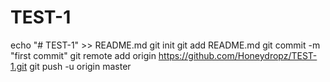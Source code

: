 # TEST-1
echo "# TEST-1" >> README.md
git init
git add README.md
git commit -m "first commit"
git remote add origin https://github.com/Honeydropz/TEST-1.git
git push -u origin master
                
